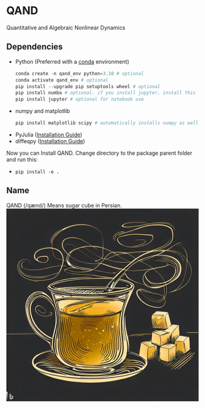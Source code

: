 # QAND
Quantitative and Algebraic Nonlinear Dynamics

## Dependencies

* Python (Preferred with a [conda](https://docs.conda.io/en/latest/miniconda.html) environment)
    ```Python
    conda create -n qand_env python=3.10 # optional
    conda activate qand_env # optional
    pip install --upgrade pip setuptools wheel # optional
    pip install numba # optional. if you install jupyter, install this first for numpy compatibility
    pip install jupyter # optional for notebook use
    ```
* numpy and matplotlib
    ```Python
    pip install matplotlib scipy # automatically installs numpy as well
    ```
* PyJulia ([Installation Guide](https://pyjulia.readthedocs.io/en/latest/installation.html))
* diffeqpy ([Installation Guide](https://pypi.org/project/diffeqpy/))

Now you can Install QAND. Change directory to the package parent folder and run this:
* `pip install -e .`

## Name
QAND (/qænd/) Means sugar cube in Persian.
![QAND Logo](qand_logo.jpg)
